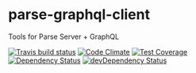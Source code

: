 # parse-graphql-client

Tools for Parse Server + GraphQL

[![Travis build status](http://img.shields.io/travis/thebakeryio/parse-graphql-client.svg?style=flat)](https://travis-ci.org/thebakeryio/parse-graphql-client)
[![Code Climate](https://codeclimate.com/github/thebakeryio/parse-graphql-client/badges/gpa.svg)](https://codeclimate.com/github/thebakeryio/parse-graphql-client)
[![Test Coverage](https://codeclimate.com/github/thebakeryio/parse-graphql-client/badges/coverage.svg)](https://codeclimate.com/github/thebakeryio/parse-graphql-client)
[![Dependency Status](https://david-dm.org/thebakeryio/parse-graphql-client.svg)](https://david-dm.org/thebakeryio/parse-graphql-client)
[![devDependency Status](https://david-dm.org/thebakeryio/parse-graphql-client/dev-status.svg)](https://david-dm.org/thebakeryio/parse-graphql-client#info=devDependencies)
